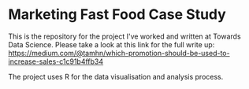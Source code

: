 # Marketing Fast Food Case Study

This is the repository for the project I've worked and written at Towards Data Science. Please take a look at this link for the full write up: https://medium.com/@tamhn/which-promotion-should-be-used-to-increase-sales-c1c91b4ffb34

The project uses R for the data visualisation and analysis process.
